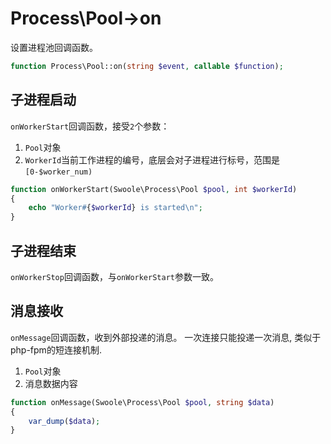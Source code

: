 # Process\Pool->on

设置进程池回调函数。
```php
function Process\Pool::on(string $event, callable $function);
```

子进程启动
----
`onWorkerStart`回调函数，接受`2`个参数：

1. `Pool`对象
2. `WorkerId`当前工作进程的编号，底层会对子进程进行标号，范围是`[0-$worker_num)`

```php
function onWorkerStart(Swoole\Process\Pool $pool, int $workerId)
{
	echo "Worker#{$workerId} is started\n";
}
```

子进程结束
----
`onWorkerStop`回调函数，与`onWorkerStart`参数一致。


消息接收
----
`onMessage`回调函数，收到外部投递的消息。
一次连接只能投递一次消息, 类似于php-fpm的短连接机制.

1. `Pool`对象
2. 消息数据内容

```php
function onMessage(Swoole\Process\Pool $pool, string $data)
{
	var_dump($data);
}
```